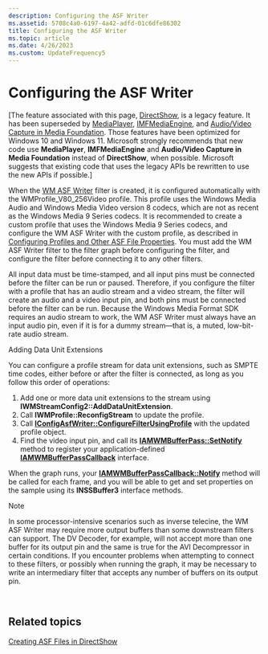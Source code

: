 ```yaml
---
description: Configuring the ASF Writer
ms.assetid: 5708c4a0-6197-4a42-adfd-01c6dfe86302
title: Configuring the ASF Writer
ms.topic: article
ms.date: 4/26/2023
ms.custom: UpdateFrequency5
---
```


# Configuring the ASF Writer

\[The feature associated with this page, [DirectShow](/windows/win32/directshow/directshow), is a legacy feature. It has been superseded by [MediaPlayer](/uwp/api/Windows.Media.Playback.MediaPlayer), [IMFMediaEngine](/windows/win32/api/mfmediaengine/nn-mfmediaengine-imfmediaengine), and [Audio/Video Capture in Media Foundation](windows/win32/medfound/audio-video-capture-in-media-foundation). Those features have been optimized for Windows 10 and Windows 11. Microsoft strongly recommends that new code use **MediaPlayer**, **IMFMediaEngine** and **Audio/Video Capture in Media Foundation** instead of **DirectShow**, when possible. Microsoft suggests that existing code that uses the legacy APIs be rewritten to use the new APIs if possible.\]

When the [WM ASF Writer](wm-asf-writer-filter.md) filter is created, it is configured automatically with the WMProfile\_V80\_256Video profile. This profile uses the Windows Media Audio and Windows Media Video version 8 codecs, which are not as recent as the Windows Media 9 Series codecs. It is recommended to create a custom profile that uses the Windows Media 9 Series codecs, and configure the WM ASF Writer with the custom profile, as described in [Configuring Profiles and Other ASF File Properties](configuring-profiles-and-other-asf-file-properties.md). You must add the WM ASF Writer filter to the filter graph before configuring the filter, and configure the filter before connecting it to any other filters.

All input data must be time-stamped, and all input pins must be connected before the filter can be run or paused. Therefore, if you configure the filter with a profile that has an audio stream and a video stream, the filter will create an audio and a video input pin, and both pins must be connected before the filter can be run. Because the Windows Media Format SDK requires an audio stream to work, the WM ASF Writer must always have an input audio pin, even if it is for a dummy stream—that is, a muted, low-bit-rate audio stream.

Adding Data Unit Extensions

You can configure a profile stream for data unit extensions, such as SMPTE time codes, either before or after the filter is connected, as long as you follow this order of operations:

1.  Add one or more data unit extensions to the stream using **IWMStreamConfig2::AddDataUnitExtension**.
2.  Call **IWMProfile::ReconfigStream** to update the profile.
3.  Call [**IConfigAsfWriter::ConfigureFilterUsingProfile**](/previous-versions/windows/desktop/api/Dshowasf/nf-dshowasf-iconfigasfwriter-configurefilterusingprofile) with the updated profile object.
4.  Find the video input pin, and call its [**IAMWMBufferPass::SetNotify**](/previous-versions/windows/desktop/api/Dshowasf/nf-dshowasf-iamwmbufferpass-setnotify) method to register your application-defined [**IAMWMBufferPassCallback**](/previous-versions/windows/desktop/api/Dshowasf/nn-dshowasf-iamwmbufferpasscallback) interface.

When the graph runs, your [**IAMWMBufferPassCallback::Notify**](/previous-versions/windows/desktop/api/Dshowasf/nf-dshowasf-iamwmbufferpasscallback-notify) method will be called for each frame, and you will be able to get and set properties on the sample using its **INSSBuffer3** interface methods.

> [!Note]  
> In some processor-intensive scenarios such as inverse telecine, the WM ASF Writer may require more output buffers than some downstream filters can support. The DV Decoder, for example, will not accept more than one buffer for its output pin and the same is true for the AVI Decompressor in certain conditions. If you encounter problems when attempting to connect to these filters, or possibly when running the graph, it may be necessary to write an intermediary filter that accepts any number of buffers on its output pin.

 

## Related topics

<dl> <dt>

[Creating ASF Files in DirectShow](creating-asf-files-in-directshow.md)
</dt> </dl>

 

 



